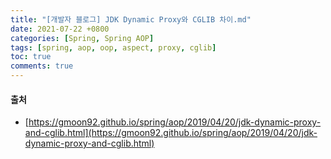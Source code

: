 ```yaml
---
title: "[개발자 블로그] JDK Dynamic Proxy와 CGLIB 차이.md"
date: 2021-07-22 +0800
categories: [Spring, Spring AOP]
tags: [spring, aop, oop, aspect, proxy, cglib]
toc: true
comments: true
---
```


#### 출처
- [https://gmoon92.github.io/spring/aop/2019/04/20/jdk-dynamic-proxy-and-cglib.html](https://gmoon92.github.io/spring/aop/2019/04/20/jdk-dynamic-proxy-and-cglib.html)